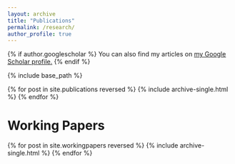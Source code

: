 ```yaml
---
layout: archive
title: "Publications"
permalink: /research/
author_profile: true
---
```


{% if author.googlescholar %}
  You can also find my articles on <u><a href="{{author.googlescholar}}">my Google Scholar profile</a>.</u>
{% endif %}

{% include base_path %}

{% for post in site.publications reversed %}
  {% include archive-single.html %}
{% endfor %}

<div class="archive">
    <h1 class="page__title">Working Papers</h1>
</div>

{% for post in site.workingpapers reversed %}
  {% include archive-single.html %}
{% endfor %}